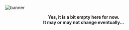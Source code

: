 ![banner](https://i.postimg.cc/kgks6LJW/rindou-only-banner.webp)

<p align="center"><b>
Yes, it is a bit empty here for now.
<br>
It may or may not change eventually...
</b></p>

